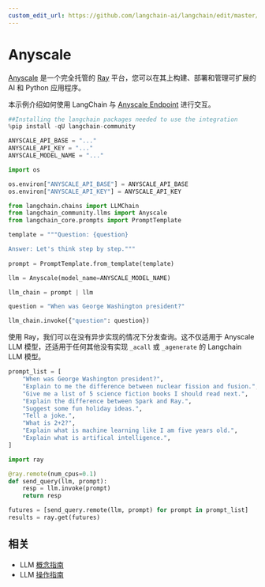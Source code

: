 ```yaml
---
custom_edit_url: https://github.com/langchain-ai/langchain/edit/master/docs/docs/integrations/llms/anyscale.ipynb
---
```


# Anyscale

[Anyscale](https://www.anyscale.com/) 是一个完全托管的 [Ray](https://www.ray.io/) 平台，您可以在其上构建、部署和管理可扩展的 AI 和 Python 应用程序。

本示例介绍如何使用 LangChain 与 [Anyscale Endpoint](https://app.endpoints.anyscale.com/) 进行交互。

```python
##Installing the langchain packages needed to use the integration
%pip install -qU langchain-community
```

```python
ANYSCALE_API_BASE = "..."
ANYSCALE_API_KEY = "..."
ANYSCALE_MODEL_NAME = "..."
```

```python
import os

os.environ["ANYSCALE_API_BASE"] = ANYSCALE_API_BASE
os.environ["ANYSCALE_API_KEY"] = ANYSCALE_API_KEY
```

```python
from langchain.chains import LLMChain
from langchain_community.llms import Anyscale
from langchain_core.prompts import PromptTemplate
```

```python
template = """Question: {question}

Answer: Let's think step by step."""
  
prompt = PromptTemplate.from_template(template)
```

```python
llm = Anyscale(model_name=ANYSCALE_MODEL_NAME)
```

```python
llm_chain = prompt | llm
```

```python
question = "When was George Washington president?"

llm_chain.invoke({"question": question})
```

使用 Ray，我们可以在没有异步实现的情况下分发查询。这不仅适用于 Anyscale LLM 模型，还适用于任何其他没有实现 `_acall` 或 `_agenerate` 的 Langchain LLM 模型。

```python
prompt_list = [
    "When was George Washington president?",
    "Explain to me the difference between nuclear fission and fusion.",
    "Give me a list of 5 science fiction books I should read next.",
    "Explain the difference between Spark and Ray.",
    "Suggest some fun holiday ideas.",
    "Tell a joke.",
    "What is 2+2?",
    "Explain what is machine learning like I am five years old.",
    "Explain what is artifical intelligence.",
]
```

```python
import ray

@ray.remote(num_cpus=0.1)
def send_query(llm, prompt):
    resp = llm.invoke(prompt)
    return resp

futures = [send_query.remote(llm, prompt) for prompt in prompt_list]
results = ray.get(futures)
```

## 相关

- LLM [概念指南](/docs/concepts/#llms)
- LLM [操作指南](/docs/how_to/#llms)